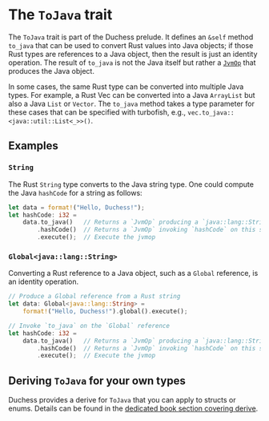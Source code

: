 # The `ToJava` trait

The `ToJava` trait is part of the Duchess prelude. 
It defines an `&self` method `to_java` that can be used to convert Rust values into Java objects;
if those Rust types are references to a Java object, then the result is just an identity operation.
The result of `to_java` is not the Java itself but rather a [`JvmOp`] that produces the Java object.

[`JvmOp`]: ./jvm_op.md

In some cases, the same Rust type can be converted into multiple Java types.
For example, a Rust Vec can be converted into a Java `ArrayList` but also a Java `List` or `Vector`.
The `to_java` method takes a type parameter for these cases that can be specified with turbofish,
e.g., `vec.to_java::<java::util::List<_>>()`.

## Examples

### `String`

The Rust `String` type converts to the Java string type.
One could compute the Java `hashCode` for a string as follows:

```rust
let data = format!("Hello, Duchess!");
let hashCode: i32 =
    data.to_java()   // Returns a `JvmOp` producing a `java::lang::String`
        .hashCode()  // Returns a `JvmOp` invoking `hashCode` on this string
        .execute();  // Execute the jvmop
```

### `Global<java::lang::String>`

Converting a Rust reference to a Java object, such as a `Global` reference, is an identity operation.

```rust
// Produce a Global reference from a Rust string
let data: Global<java::lang::String> =
    format!("Hello, Duchess!").global().execute();

// Invoke `to_java` on the `Global` reference
let hashCode: i32 =
    data.to_java()   // Returns a `JvmOp` producing a `java::lang::String`
        .hashCode()  // Returns a `JvmOp` invoking `hashCode` on this string
        .execute();  // Execute the jvmop
```

## Deriving `ToJava` for your own types

Duchess provides a derive for `ToJava` that you can apply to structs or enums.
Details can be found in the [dedicated book section covering derive](./derive.md).